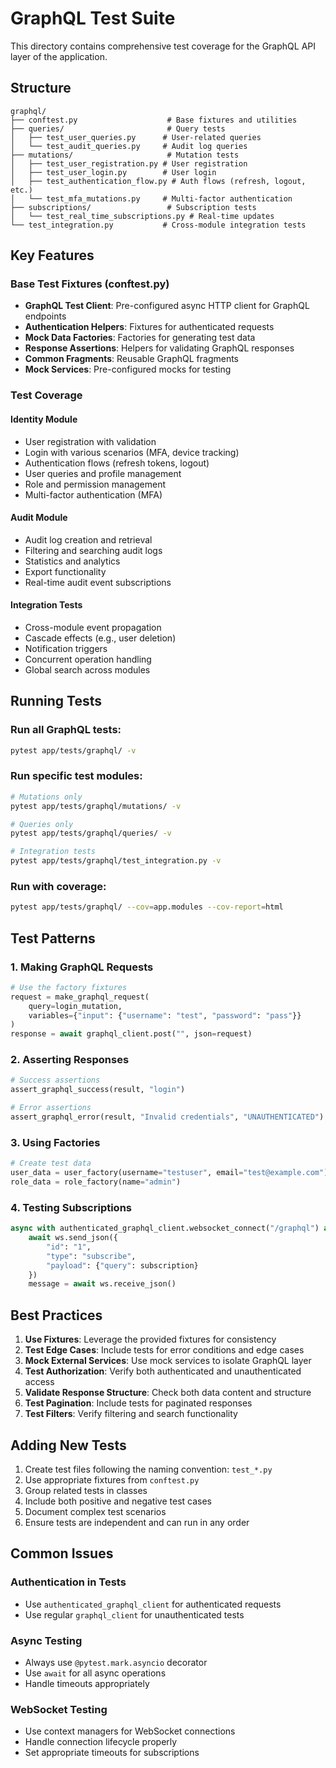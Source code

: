 # GraphQL Test Suite

This directory contains comprehensive test coverage for the GraphQL API layer of the application.

## Structure

```
graphql/
├── conftest.py                    # Base fixtures and utilities
├── queries/                       # Query tests
│   ├── test_user_queries.py      # User-related queries
│   └── test_audit_queries.py     # Audit log queries
├── mutations/                     # Mutation tests
│   ├── test_user_registration.py # User registration
│   ├── test_user_login.py        # User login
│   ├── test_authentication_flow.py # Auth flows (refresh, logout, etc.)
│   └── test_mfa_mutations.py     # Multi-factor authentication
├── subscriptions/                 # Subscription tests
│   └── test_real_time_subscriptions.py # Real-time updates
└── test_integration.py           # Cross-module integration tests
```

## Key Features

### Base Test Fixtures (conftest.py)

- **GraphQL Test Client**: Pre-configured async HTTP client for GraphQL endpoints
- **Authentication Helpers**: Fixtures for authenticated requests
- **Mock Data Factories**: Factories for generating test data
- **Response Assertions**: Helpers for validating GraphQL responses
- **Common Fragments**: Reusable GraphQL fragments
- **Mock Services**: Pre-configured mocks for testing

### Test Coverage

#### Identity Module
- User registration with validation
- Login with various scenarios (MFA, device tracking)
- Authentication flows (refresh tokens, logout)
- User queries and profile management
- Role and permission management
- Multi-factor authentication (MFA)

#### Audit Module
- Audit log creation and retrieval
- Filtering and searching audit logs
- Statistics and analytics
- Export functionality
- Real-time audit event subscriptions

#### Integration Tests
- Cross-module event propagation
- Cascade effects (e.g., user deletion)
- Notification triggers
- Concurrent operation handling
- Global search across modules

## Running Tests

### Run all GraphQL tests:
```bash
pytest app/tests/graphql/ -v
```

### Run specific test modules:
```bash
# Mutations only
pytest app/tests/graphql/mutations/ -v

# Queries only
pytest app/tests/graphql/queries/ -v

# Integration tests
pytest app/tests/graphql/test_integration.py -v
```

### Run with coverage:
```bash
pytest app/tests/graphql/ --cov=app.modules --cov-report=html
```

## Test Patterns

### 1. Making GraphQL Requests
```python
# Use the factory fixtures
request = make_graphql_request(
    query=login_mutation,
    variables={"input": {"username": "test", "password": "pass"}}
)
response = await graphql_client.post("", json=request)
```

### 2. Asserting Responses
```python
# Success assertions
assert_graphql_success(result, "login")

# Error assertions
assert_graphql_error(result, "Invalid credentials", "UNAUTHENTICATED")
```

### 3. Using Factories
```python
# Create test data
user_data = user_factory(username="testuser", email="test@example.com")
role_data = role_factory(name="admin")
```

### 4. Testing Subscriptions
```python
async with authenticated_graphql_client.websocket_connect("/graphql") as ws:
    await ws.send_json({
        "id": "1",
        "type": "subscribe",
        "payload": {"query": subscription}
    })
    message = await ws.receive_json()
```

## Best Practices

1. **Use Fixtures**: Leverage the provided fixtures for consistency
2. **Test Edge Cases**: Include tests for error conditions and edge cases
3. **Mock External Services**: Use mock services to isolate GraphQL layer
4. **Test Authorization**: Verify both authenticated and unauthenticated access
5. **Validate Response Structure**: Check both data content and structure
6. **Test Pagination**: Include tests for paginated responses
7. **Test Filters**: Verify filtering and search functionality

## Adding New Tests

1. Create test files following the naming convention: `test_*.py`
2. Use appropriate fixtures from `conftest.py`
3. Group related tests in classes
4. Include both positive and negative test cases
5. Document complex test scenarios
6. Ensure tests are independent and can run in any order

## Common Issues

### Authentication in Tests
- Use `authenticated_graphql_client` for authenticated requests
- Use regular `graphql_client` for unauthenticated tests

### Async Testing
- Always use `@pytest.mark.asyncio` decorator
- Use `await` for all async operations
- Handle timeouts appropriately

### WebSocket Testing
- Use context managers for WebSocket connections
- Handle connection lifecycle properly
- Set appropriate timeouts for subscriptions